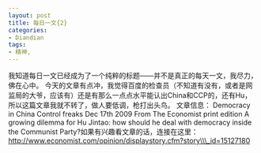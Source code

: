 ```yaml
---
layout: post
title: 每日一文{2}
categories:
- Diandian
tags:
- 精神, 
---
```

我知道每日一文已经成为了一个纯粹的标题——并不是真正的每天一文，我尽力，佛在心中。 今天的文章有点冲，我觉得百度的检查员（不知道有没有，或者是网监局的大爷，应该有）还是有那么一点点水平能认出China和CCP的，还有Hu，所以这篇文章我就不转了，做人要低调，枪打出头鸟。 文章信息： Democracy in China Control freaks Dec 17th 2009 From The Economist print edition A growing dilemma for Hu Jintao: how should he deal with democracy inside the Communist Party?如果有兴趣看文章的话，连接在这里：http://www.economist.com/opinion/displaystory.cfm?story\\\_id=15127180